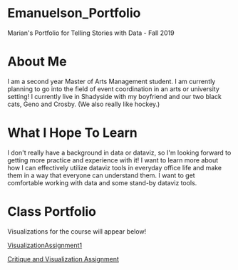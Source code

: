 # Emanuelson_Portfolio
Marian's Portfolio for Telling Stories with Data - Fall 2019

# About Me
I am a second year Master of Arts Management student. I am currently planning to go into the field of event coordination in an arts or university setting! I currently live in Shadyside with my boyfriend and our two black cats, Geno and Crosby. (We also really like hockey.)

# What I Hope To Learn
I don't really have a background in data or dataviz, so I'm looking forward to getting more practice and experience with it! I want to learn more about how I can effectively utilize dataviz tools in everyday office life and make them in a way that everyone can understand them. I want to get comfortable working with data and some stand-by dataviz tools.

# Class Portfolio
Visualizations for the course will appear below!

[VisualizationAssignment1](/dataviz1.md)

[Critique and Visualization Assignment](/dataviz2.md)
